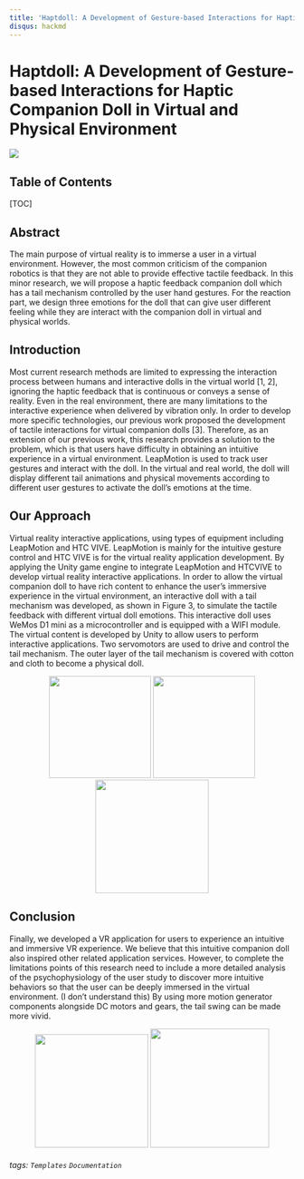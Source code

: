 ```yaml
---
title: 'Haptdoll: A Development of Gesture-based Interactions for Haptic Companion Doll in Virtual and Physical Environment'
disqus: hackmd
---
```


Haptdoll: A Development of Gesture-based Interactions for Haptic Companion Doll in Virtual and Physical Environment
===
![](https://i.imgur.com/icD493P.jpg)


## Table of Contents

[TOC]

## Abstract

The main purpose of virtual reality is to immerse a user in a virtual environment. However, the most common criticism of the companion robotics is that they are not able to provide effective tactile feedback. 
In this minor research, we will propose a haptic feedback companion doll which has a tail mechanism controlled by the user hand gestures. 
For the reaction part, we design three emotions for the doll that can give user different feeling while they are interact with the companion doll in virtual and physical worlds.


Introduction
---
Most current research methods are limited to expressing the interaction process between humans and interactive dolls in the virtual world [1, 2], ignoring the haptic feedback that is continuous or conveys a sense of reality. Even in the real environment, there are many limitations to the interactive experience when delivered by vibration only. In order to develop more specific technologies, our previous work proposed the development of tactile interactions for virtual companion dolls [3]. Therefore, as an extension of our previous work, this research provides a solution to the problem, which is that users have difficulty in obtaining an intuitive experience in a virtual environment. LeapMotion is used to track user gestures and interact with the doll. In the virtual and real world, the doll will display different tail animations and physical movements according to different user gestures to activate the doll’s emotions at the time.

Our Approach
---
Virtual reality interactive applications, using types of equipment including LeapMotion and HTC VIVE. LeapMotion is mainly for the intuitive gesture control and HTC VIVE is for the virtual reality application development. By applying the Unity game engine to integrate LeapMotion and HTCVIVE to develop virtual reality interactive applications. In order to allow the virtual companion doll to have rich content to enhance the user’s immersive experience in the virtual environment, an interactive doll with a tail mechanism was developed, as shown in Figure 3, to simulate the tactile feedback with different virtual doll emotions. This interactive doll uses WeMos D1 mini as a microcontroller and is equipped with a WIFI module. The virtual content is developed by Unity to allow users to perform interactive applications. Two servomotors are used to drive and control the tail mechanism. The outer layer of the tail mechanism is covered with cotton and cloth to become a physical doll.


<div align=center><center class="half">
    <img src="https://i.imgur.com/9CgWgH2.png" width="180"/>
    <img src="https://i.imgur.com/lxbPSQ2.jpg" width="180"/>
    <img src="https://i.imgur.com/vm73GWi.jpg" width="200"/>
</center></div>



Conclusion
---
Finally, we developed a VR application for users to experience an intuitive and immersive VR experience. We believe that this intuitive companion doll also inspired other related application services. However, to complete the limitations points of this research need to include a more detailed analysis of the psychophysiology of the user study to discover more intuitive behaviors so that the user can be deeply immersed in the virtual environment. (I don’t understand this) By using more motion generator components alongside DC motors and gears, the tail swing can be made more vivid.

<center class="half">
    <img src="https://i.imgur.com/iOd3BEx.png" width="200"/>
    <img src="https://i.imgur.com/TQigV8m.png" width="210"/>
</center>


###### tags: `Templates` `Documentation`
